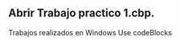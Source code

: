 Abrir Trabajo practico 1.cbp.
---------------------------

Trabajos realizados en Windows 
Use codeBlocks 

